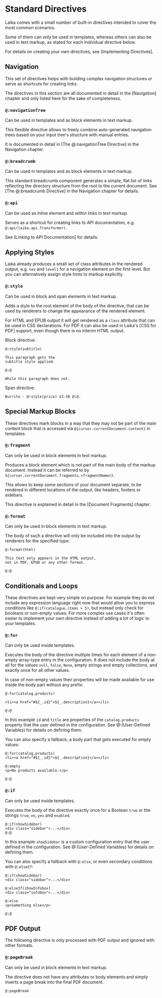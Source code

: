 
Standard Directives
===================

Laika comes with a small number of built-in directives intended to cover the most common scenarios.

Some of them can only be used in templates, whereas others can also be used in text markup, 
as stated for each individual directive below.

For details on creating your own directives, see [Implementing Directives].


Navigation
----------

This set of directives helps with building complex navigation structures or serve as shortcuts for creating links.

The directives in this section are all documented in detail in the [Navigation] chapter and only listed
here for the sake of completeness.


### `@:navigationTree`

Can be used in templates and as block elements in text markup.

This flexible directive allows to freely combine auto-generated navigation trees based on your input tree's
structure with manual entries.

It is documented in detail in [The @:navigationTree Directive] in the Navigation chapter.


### `@:breadcrumb`

Can be used in templates and as block elements in text markup.

This standard breadcrumb component generates a simple, flat list of links reflecting the directory structure
from the root to the current document. 
See [The @:breadcrumb Directive] in the Navigation chapter for details.


### `@:api`

Can be used as inline element and within links in text markup.

Serves as a shortcut for creating links to API documentation, e.g. `@:api(laika.api.Transformer)`.

See [Linking to API Documentation] for details.


Applying Styles
---------------

Laika already produces a small set of class attributes in the rendered output, 
e.g. `nav` and `level1` for a navigation element on the first level.
But you can alternatively assign style hints to markup explicitly.
   

### `@:style`

Can be used in block and span elements in text markup.

Adds a style to the root element of the body of the directive, 
that can be used by renderers to change the appearance of the rendered element.

For HTML and EPUB output it will get rendered as a `class` attribute that can be used in CSS declarations.
For PDF it can also be used in Laika's [CSS for PDF] support, even though there is no interim HTML output.

Block directive: 

```laika-md
@:style(subtitle) 

This paragraph gets the 
subtitle style applied.

@:@
  
While this paragraph does not.
```

Span directive:

```laika-md
Burrito - @:style(price) £3.50 @:@.
```


Special Markup Blocks
---------------------

These directives mark blocks in a way that they may not be part of the main content block that is accessed
via `@{cursor.currentDocument.content}` in templates.


### `@:fragment`

Can only be used in block elements in text markup.

Produces a block element which is not part of the main body of the markup document.
Instead it can be referred to by `${cursor.currentDocument.fragments.<fragmentName>}`.

This allows to keep some sections of your document separate, to be rendered
in different locations of the output, like headers, footers or sidebars.

This directive is explained in detail in the [Document Fragments] chapter.


### `@:format`

Can only be used in block elements in text markup.

The body of such a directive will only be included into the output by renderers for the specified type:

```laika-html
@:format(html)

This text only appears in the HTML output,
not in PDF, EPUB or any other format.

@:@
```


Conditionals and Loops
----------------------

These directives are kept very simple on purpose. 
For example they do not include any expression language right now that would allow you to express conditions
like `@:if(catalogue.items > 5)`, but instead only check for booleans or non-empty values.
For more complex use cases it's often easier to implement your own directive 
instead of adding a lot of logic to your templates.  

### `@:for`

Can only be used inside templates.

Executes the body of the directive multiple times for each element of a non-empty array-type entry 
in the configuration.
It does not include the body at all for the values `null`, `false`, `None`, empty strings and empty collections,
and exactly once for all other values.

In case of non-empty values their properties will be made available for use inside the body part without any prefix:

```laika-html
@:for(catalog.products)

<li><a href="#${_.id}">${_.description}</a></li>

@:@ 
```

In this example `id` and `title` are properties of the `catalog.products` property that the user defined 
in the configuration. See @:(User-Defined Variables) for details on defining them.

You can also specify a fallback, a body part that gets executed for empty values:

```laika-html
@:for(catalog.products)
<li><a href="#${_.id}">${_.description}</a></li>
 
@:empty
<p>No products available.</p>

@:@
```


### `@:if`

Can only be used inside templates.

Executes the body of the directive exactly once for a Boolean `true` or the strings `true`, `on`, `yes` and `enabled`.

```laika-html
@:if(showSidebar)
<div class="sidebar">...</div>
@:@
```

In this example `showSidebar` is a custom configuration entry that the user defined 
in the configuration. See @:(User-Defined Variables) for details on defining them.

You can also specify a fallback with `@:else`, or even secondary conditions with `@:elseIf`:

```laika-html
@:if(showSidebar)
<div class="sidebar">...</div>

@:elseIf(showInfobox)
<div class="infobox">...</div>

@:else
<p>Something else</p>

@:@
```


PDF Output
----------

The following directive is only processed with PDF output and ignored with other formats.


### `@:pageBreak`

Can only be used in block elements in text markup.

The directive does not have any attributes or body elements and simply inserts a page break
into the final PDF document.

```laika-md
@:pageBreak
```
